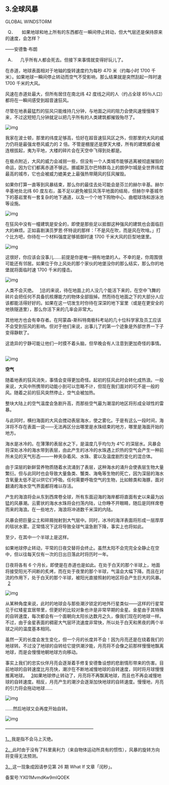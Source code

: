 ## 3.全球风暴
  

GLOBAL WINDSTORM    

   Q．     如果地球和地上所有的东西都在一瞬间停止转动，但大气层还是保持原来的速度，会怎样？     

——安德鲁·布朗    

   A．    几乎所有人都会死去。但接下来事情就变得好玩儿了。    

在赤道，地球表面相对于地轴的旋转速度约为每秒 470 米（约每小时 1700 千米）。如果地球一瞬间停止转动而空气不受影响，那么结果就是突然刮起一阵时速 1700 千米的大风。    

风速在赤道处最大，但所有居住在南北纬 42 度线之间的人（约占全球 85％人口）都将在一瞬间感受到超音速狂风。    

尽管在地表最猛烈的狂风只能维持几分钟，与地面之间的阻力会使风速慢慢降下来，不过这短短几分钟就足以把几乎所有的人类建筑都摧毁殆尽了。    




![img](https://pic2.zhimg.com/v2-cfd36d5d3801245daf159e973d4c8930.webp)

  

我家在波士顿，那里的纬度足够高，恰好在超音速狂风区之外，但那里的大风的威力仍将是最强龙卷风威力的 2 倍。不管是棚屋还是摩天大楼，所有的建筑都会被连根拔起，夷为平地，大楼的碎片会在天空中飞得到处都是。    

在极点附近，大风的威力会减弱一些，但没有一个人类城市能够逃离被彻底摧毁的命运，因为它们都离赤道不够远。挪威斯瓦尔巴特群岛上的朗伊尔城是全世界纬度最高的城市，它也会被威力媲美史上最强热带飓风的狂风摧毁。    

如果你打算一直等到风暴结束，那么你的最佳去处可能会是芬兰的赫尔辛基。赫尔辛基地处北纬 60 度左右，虽不足以避免被狂风荡平地面的结局，但赫尔辛基城市下的基岩里有一套复杂的地下通道，以及一个个地下购物中心、曲棍球场和游泳池等设施。    




![img](https://pic4.zhimg.com/v2-163ead51a0e60f2c3438bedc6e4ac8ac.webp)

  

在狂风中没有一幢建筑是安全的，即使是那些足以抵御这种强风的建筑也会面临巨大的麻烦。正如喜剧演员罗恩·怀特说的那样：「不是风在吹，而是风在吹啥。」打个比方吧，你待在一个材料强度足够抵御时速 1700 千米大风的巨型地堡里。    




![img](https://pic4.zhimg.com/v2-5b935d123505705ce60d3c4ec867c352.webp)

  

这很好，你应该会没事儿……前提是你是唯一拥有地堡的人。不幸的是，你周围很可能还有邻居。如果位于你上风处的那个家伙的地堡没你的那么结实，那么你的地堡就将面临时速 1700 千米的撞击。    




![img](https://pic4.zhimg.com/v2-40f394d574d2a7474da45f240fc47263.webp)

  

人类不会灭绝。   [1](1243992798573068288.xhtml#ch1)总的来说，待在地面上的人没几个能活下来的，在空中飞舞的碎片会把任何不具备抗核爆能力的物体全部毁掉。然而待在地面之下的大部分人应该都能活得好好的。如果在这一切发生时你待在深深的地下室里（或是在更安全的地铁隧道里），那么你活下来的几率会非常大。    

其他地方也会有幸存者。在阿蒙森-斯科特南极科考站的几十位科学家及员工应该不会受到狂风的影响。但对于他们来说，出事儿了的第一个迹象是外部世界一下子变得静默了。    

这诡异的宁静可能让他们一时摸不着头脑，但早晚会有人注意到更加奇怪的事情。    




![img](https://pic4.zhimg.com/v2-f13acf2b14ba94494ae44d4da94ca1cb.webp)

  

 **空气**  

随着地表的狂风消失，事情会变得更加奇怪。起初的狂风此时会转化成热浪。一般来说，大风中所携带的动能小到可以忽略不计，但现在我们面对的可不是一般的风。随着之前的狂风突然停止，空气会被加热。    

整块大陆上的空气温度会急剧升高，而那些空气最为潮湿的地区将形成全球性的雷暴。    

与此同时，横扫海面的大风会搅动表层海水，使之雾化。于是有这么一段时间，海洋将不存在表面一说——无法再区分出哪里是水珠结束的地方，哪里是海面开始的地方。    

海水是冰冷的。在薄薄的表层水之下，是温度几乎均匀为 4℃ 的深层水。风暴会将深处冰冷的海水带到表层，由此产生的冰冷的水珠遇上炽热的空气会产生一种前所未见的天气形态——一种夹杂着风、水珠、雾以及温度剧烈变化的混合体。    

由于深层的新鲜营养物质随着水流涌到了表层，这种海水的涌升会使表层生物大量繁衍。但与此同时也会导致大量鱼类、蟹类、海龟等生物的死亡，因为深层的海水含氧量太低不足以供它们呼吸。任何需要呼吸空气的生物，比如鲸类和海豚，面对翻涌的海水空气界面都将难以存活。    

产生的海浪将会从东到西席卷全球，所有东面迎海的海岸都将直面有史以来最为凶猛的风暴潮。云雾状的海水水珠将会扫荡内陆，让你睁不开眼睛，随后是同样席卷而来的海浪。在一些地方，海浪将冲进数千米深的内陆。    

风暴会把巨量尘土和碎屑抛射到大气层中。同时，冰冷的海洋表面将形成一层厚厚的毯状水雾。正常情况下这将导致全球气温急剧下降，事实上也将如此。    

至少，在其中一个半球上是这样。    

如果地球停止转动，平常的日夜交替将会终止。虽然太阳不会完完全全静止在空中，但以往每天仅有一次的日出日落此时将历时一年。    

日夜将各有 6 个月长，即使是在赤道也是如此。在处于白天的那个半球上，地面将接受阳光不间断的炙烤，而在处于夜里的那个半球，气温会大幅下降。而且在对流的作用下，处于白天的那个半球，被阳光直接照射的地区将会产生巨大的风暴。   [2](1243992798573068288.xhtml#ch2)  




![img](https://pic2.zhimg.com/v2-e00dd85433927647aade34a7fc4ec943.webp)

  

从某种角度来说，此时的地球会与那些潮汐锁定的地外行星类似——这样的行星常见于红矮星宜居带里，但更好的比较对象也许是非常早期的金星。金星由于其特殊的自转速度，每次都会有一个面朝向太阳长达数月之久，像我们现在的地球一样。不过，由于金星表面的稠密大气层环流速度非常快，所以处于白天和黑夜的两个半球之间的温度基本相同。    

虽然一天的长度会发生变化，但一个月的长度并不会！因为月亮还是在绕着我们的地球转。不过没了地球的自转给它提供潮汐能，月亮将不会像之前那样慢慢地飘离地球，而是会慢慢地朝地球方向移动。    

事实上我们的忠实伙伴月亮会逐渐着手修复安德鲁设想的悲剧情形带来的伤害。目前地球的自转速度比月亮快，潮汐在不断地减慢地球的自转速度，同时将月球慢慢推离地球。   [3](1243992798573068288.xhtml#ch3)如果地球停止转动了，月亮将不再飘离地球，而且也不再会减慢地球的自转速度。相反，月亮产生的潮汐会逐渐加快地球的自转速度。慢慢地，月亮的引力将会拖动地球……    




![img](https://pic1.zhimg.com/v2-e48bbd5a03c11789b783d9fbe4c6dc3c.webp)

  

……然后地球又会再度开始自转。    




![img](https://pic3.zhimg.com/v2-a36d3784b0f30f6a50c8d4beb4b7748e.webp)

  

  

————————————————————    

 [1．](1243992798573068288.xhtml#ch1-back)我是指不会马上灭绝。    

 [2．](1243992798573068288.xhtml#ch2-back)此时由于没有了科里奥利力（来自物体运动所具有的惯性），风暴的旋转方向将变得无法预测。    

 [3．](1243992798573068288.xhtml#ch3-back)这一现象成因请参见第 26 期 What If 文章「闰秒」。    




备案号:YX01MvmdKw9mlQOEK

